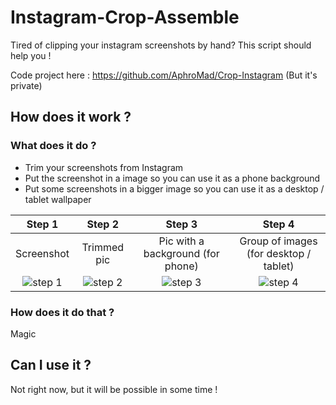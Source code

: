 # Instagram-Crop-Assemble

Tired of clipping your instagram screenshots by hand? This script should help you !

Code project here : https://github.com/AphroMad/Crop-Instagram (But it's private)

## How does it work ?  

### What does it do ? 
- Trim your screenshots from Instagram 
- Put the screenshot in a image so you can use it as a phone background
- Put some screenshots in a bigger image so you can use it as a desktop / tablet wallpaper 



| Step 1 | Step 2 | Step 3 | Step 4 | 
|:---:|:---:|:---:|:---:|
| Screenshot | Trimmed pic | Pic with a background (for phone) | Group of images (for desktop / tablet) 
![step 1](https://github.com/PierreMars/Instagram-Crop-Assemble/blob/main/example/step1.png) |  ![step 2](https://github.com/PierreMars/Instagram-Crop-Assemble/blob/main/example/step2.jpg) | ![step 3](https://github.com/PierreMars/Instagram-Crop-Assemble/blob/main/example/step3.jpg) | ![step 4](https://github.com/PierreMars/Instagram-Crop-Assemble/blob/main/example/step4.png)


### How does it do that ? 
Magic




## Can I use it ? 
Not right now, but it will be possible in some time ! 
